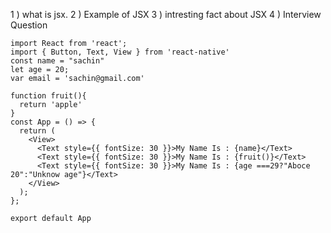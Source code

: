 
1 ) what is jsx.
2 ) Example of JSX
3 ) intresting fact about JSX
4 ) Interview Question



    import React from 'react';
    import { Button, Text, View } from 'react-native'
    const name = "sachin"
    let age = 20;
    var email = 'sachin@gmail.com'

    function fruit(){
      return 'apple'
    }
    const App = () => {
      return (
        <View>
          <Text style={{ fontSize: 30 }}>My Name Is : {name}</Text>
          <Text style={{ fontSize: 30 }}>My Name Is : {fruit()}</Text>
          <Text style={{ fontSize: 30 }}>My Name Is : {age ===29?"Aboce 20":"Unknow age"}</Text>
        </View>
      );
    };

    export default App
